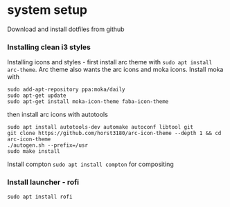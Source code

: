 # system setup

Download and install dotfiles from github

### Installing clean i3 styles

Installing icons and styles - first install arc theme with `sudo apt install arc-theme`. Arc theme also wants the arc icons and moka icons. Install moka with 

```
sudo add-apt-repository ppa:moka/daily
sudo apt-get update
sudo apt-get install moka-icon-theme faba-icon-theme
```

then install arc icons with autotools

```
sudo apt install autotools-dev automake autoconf libtool git
git clone https://github.com/horst3180/arc-icon-theme --depth 1 && cd arc-icon-theme
./autogen.sh --prefix=/usr
sudo make install
```

Install compton `sudo apt install compton` for compositing

### Install launcher - rofi

`sudo apt install rofi`
